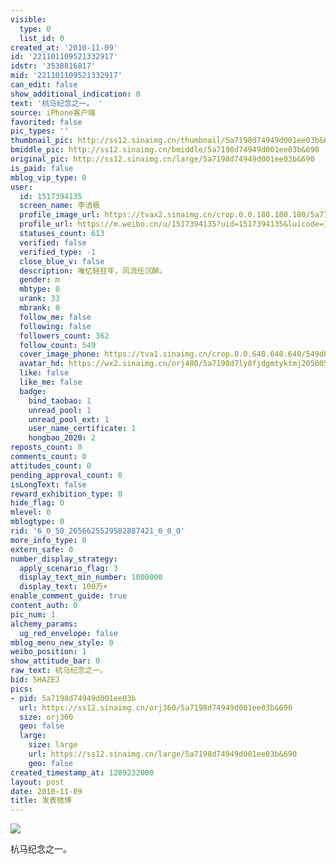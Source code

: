 ```yaml
---
visible:
  type: 0
  list_id: 0
created_at: '2010-11-09'
id: '221101109521332917'
idstr: '3538816817'
mid: '221101109521332917'
can_edit: false
show_additional_indication: 0
text: '杭马纪念之一。 '
source: iPhone客户端
favorited: false
pic_types: ''
thumbnail_pic: http://ss12.sinaimg.cn/thumbnail/5a7198d74949d001ee03b&690
bmiddle_pic: http://ss12.sinaimg.cn/bmiddle/5a7198d74949d001ee03b&690
original_pic: http://ss12.sinaimg.cn/large/5a7198d74949d001ee03b&690
is_paid: false
mblog_vip_type: 0
user:
  id: 1517394135
  screen_name: 李消极
  profile_image_url: https://tvax2.sinaimg.cn/crop.0.0.180.180.180/5a7198d7ly8fjdgmtyktmj20500500so.jpg?KID=imgbed,tva&Expires=1606400398&ssig=kezir%2Bc1ZF
  profile_url: https://m.weibo.cn/u/1517394135?uid=1517394135&luicode=10000011&lfid=2304131517394135_-_WEIBO_SECOND_PROFILE_WEIBO
  statuses_count: 613
  verified: false
  verified_type: -1
  close_blue_v: false
  description: 唯忆轻狂年，风流任沉醉。
  gender: m
  mbtype: 0
  urank: 33
  mbrank: 0
  follow_me: false
  following: false
  followers_count: 362
  follow_count: 549
  cover_image_phone: https://tva1.sinaimg.cn/crop.0.0.640.640.640/549d0121tw1egm1kjly3jj20hs0hsq4f.jpg
  avatar_hd: https://wx2.sinaimg.cn/orj480/5a7198d7ly8fjdgmtyktmj20500500so.jpg
  like: false
  like_me: false
  badge:
    bind_taobao: 1
    unread_pool: 1
    unread_pool_ext: 1
    user_name_certificate: 1
    hongbao_2020: 2
reposts_count: 0
comments_count: 0
attitudes_count: 0
pending_approval_count: 0
isLongText: false
reward_exhibition_type: 0
hide_flag: 0
mlevel: 0
mblogtype: 0
rid: '6_0_50_2656625529582887421_0_0_0'
more_info_type: 0
extern_safe: 0
number_display_strategy:
  apply_scenario_flag: 3
  display_text_min_number: 1000000
  display_text: 100万+
enable_comment_guide: true
content_auth: 0
pic_num: 1
alchemy_params:
  ug_red_envelope: false
mblog_menu_new_style: 0
weibo_position: 1
show_attitude_bar: 0
raw_text: 杭马纪念之一。 ​​​
bid: 5HAZEJ
pics:
- pid: 5a7198d74949d001ee03b
  url: https://ss12.sinaimg.cn/orj360/5a7198d74949d001ee03b&690
  size: orj360
  geo: false
  large:
    size: large
    url: https://ss12.sinaimg.cn/large/5a7198d74949d001ee03b&690
    geo: false
created_timestamp_at: 1289232000
layout: post
date: 2010-11-09
title: 发表微博
---
```


![](http://ss12.sinaimg.cn/large/5a7198d74949d001ee03b&690)

杭马纪念之一。 


